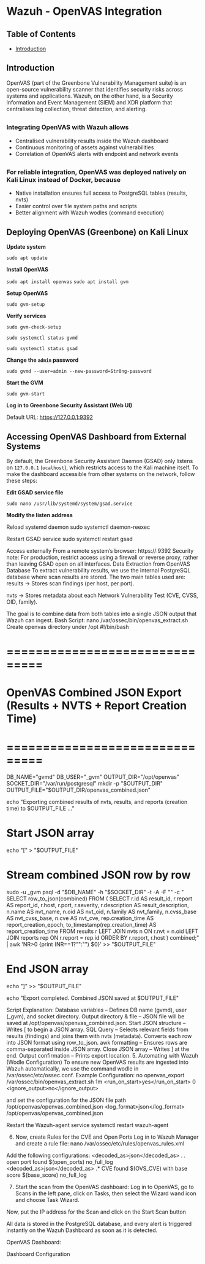 # <h1>Wazuh - OpenVAS Integration</h1>

## Table of Contents

- <a href="#intro">Introduction</a>


## <h2 id="intro" >Introduction</h2>

OpenVAS (part of the Greenbone Vulnerability Management suite) is an open-source vulnerability scanner that identifies security risks across systems and applications. Wazuh, on the other hand, is a Security Information and Event Management (SIEM) and XDR platform that centralises log collection, threat detection, and alerting.

## <h3>Integrating OpenVAS with Wazuh allows</h3>

- Centralised vulnerability results inside the Wazuh dashboard
- Continuous monitoring of assets against vulnerabilities
- Correlation of OpenVAS alerts with endpoint and network events

## <h3>For reliable integration, OpenVAS was deployed natively on Kali Linux instead of Docker, because</h3>

- Native installation ensures full access to PostgreSQL tables (results, nvts)
- Easier control over file system paths and scripts
- Better alignment with Wazuh wodles (command execution)

## <h2 id="deployovas" >Deploying OpenVAS (Greenbone) on Kali Linux</h2>

**Update system**

`sudo apt update`

**Install OpenVAS**

`sudo apt install openvas`
`sudo apt install gvm`

**Setup OpenVAS**

`sudo gvm-setup`

**Verify services**

`sudo gvm-check-setup`

`sudo systemctl status gvmd`

`sudo systemctl status gsad`

**Change the `admin` password**

`sudo gvmd --user=admin --new-password=Str0ng-password`

**Start the GVM**

`sudo gvm-start`

**Log in to Greenbone Security Assistant (Web UI)**

Default URL: https://127.0.0.1:9392

## <h2 id="ovasdashbaord" >Accessing OpenVAS Dashboard from External Systems</h2>

By default, the Greenbone Security Assistant Daemon (GSAD) only listens on `127.0.0.1` (`ocalhost`), which restricts access to the Kali machine itself.
To make the dashboard accessible from other systems on the network, follow these steps:

**Edit GSAD service file**

`sudo nano /usr/lib/systemd/system/gsad.service`

**Modify the listen address**

Reload systemd daemon
sudo systemctl daemon-reexec

Restart GSAD service
sudo systemctl restart gsad

Access externally
 From a remote system’s browser:
https://<kali-ip>:9392
Security note: For production, restrict access using a firewall or reverse proxy, rather than leaving GSAD open on all interfaces.
Data Extraction from OpenVAS Database
To extract vulnerability results, we use the internal PostgreSQL database where scan results are stored. The two main tables used are:
results → Stores scan findings (per host, per port).


nvts → Stores metadata about each Network Vulnerability Test (CVE, CVSS, OID, family).


The goal is to combine data from both tables into a single JSON output that Wazuh can ingest.
Bash Script: nano /var/ossec/bin/openvas_extract.sh
Create openvas directory under /opt
#!/bin/bash

# ===============================
# OpenVAS Combined JSON Export (Results + NVTS + Report Creation Time)
# ===============================

DB_NAME="gvmd"
DB_USER="_gvm"
OUTPUT_DIR="/opt/openvas"
SOCKET_DIR="/var/run/postgresql"
mkdir -p "$OUTPUT_DIR"
OUTPUT_FILE="$OUTPUT_DIR/openvas_combined.json"

echo "Exporting combined results of nvts, results, and reports (creation time) to $OUTPUT_FILE ..."

# Start JSON array
echo "[" > "$OUTPUT_FILE"

# Stream combined JSON row by row
sudo -u _gvm psql -d "$DB_NAME" -h "$SOCKET_DIR" -t -A -F "" -c "
SELECT row_to_json(combined)
FROM (
    SELECT
        r.id AS result_id,
        r.report AS report_id,
        r.host,
        r.port,
        r.severity,
        r.description AS result_description,
        n.name AS nvt_name,
        n.oid AS nvt_oid,
        n.family AS nvt_family,
        n.cvss_base AS nvt_cvss_base,
        n.cve AS nvt_cve,
        rep.creation_time AS report_creation_epoch,
        to_timestamp(rep.creation_time) AS report_creation_time
    FROM results r
    LEFT JOIN nvts n ON r.nvt = n.oid
    LEFT JOIN reports rep ON r.report = rep.id
    ORDER BY r.report, r.host
) combined;" | awk 'NR>0 {print (NR==1?"":"") $0}' >> "$OUTPUT_FILE"

# End JSON array
echo "]" >> "$OUTPUT_FILE"

echo "Export completed. Combined JSON saved at $OUTPUT_FILE"


Script Explanation:
Database variables – Defines DB name (gvmd), user (_gvm), and socket directory.
Output directory & file – JSON file will be saved at /opt/openvas/openvas_combined.json.
Start JSON structure – Writes [ to begin a JSON array.
SQL Query –
Selects relevant fields from results (findings) and joins them with nvts (metadata).
Converts each row into JSON format using row_to_json.
awk formatting – Ensures rows are comma-separated inside JSON array.
Close JSON array – Writes ] at the end.
Output confirmation – Prints export location.
5. Automating with Wazuh (Wodle Configuration)
To ensure new OpenVAS results are ingested into Wazuh automatically, we use the command wodle in /var/ossec/etc/ossec.conf.
Example Configuration:
<wodle name="command">
  <disabled>no</disabled>
  <tag>openvas_export</tag>
  <command>/var/ossec/bin/openvas_extract.sh</command>
  <interval>1m</interval>
  <run_on_start>yes</run_on_start>
  <timeout>0</timeout>
  <ignore_output>no</ignore_output>
</wodle>



and set the configuration for the JSON file path /opt/openvas/openvas_combined.json 
<localfile>
    <log_format>json</log_format>
    <location>/opt/openvas/openvas_combined.json</location>
</localfile>

Restart the Wazuh-agent service
systemctl restart wazuh-agent

6. Now, create Rules for the CVE and Open Ports
Log in to Wazuh Manager and create a rule file:
nano /var/ossec/etc/rules/openvas_rules.xml

Add the following configurations:
<group name="openvas">
  <rule id="100767" level="5">
    <decoded_as>json</decoded_as>
    <field name="target_host">\.*</field>
    <field name="open_ports">\.*</field>
    <description>open port found $(open_ports)</description>
    <options>no_full_log</options>
  </rule>
<rule id="100766" level="5">
    <decoded_as>json</decoded_as>
    <field name="OVS_CVE">\.*</field>
    <description>CVE found $(OVS_CVE) with base score $(base_score)</description>
    <options>no_full_log</options>
  </rule>
</group>


7. Start the scan from the OpenVAS dashboard:
Log in to OpenVAS, go to Scans in the left pane, click on Tasks, then select the Wizard wand icon and choose Task Wizard.

Now, put the IP address for the Scan and click on the Start Scan button

All data is stored in the PostgreSQL database, and every alert is triggered instantly on the Wazuh Dashboard as soon as it is detected.




OpenVAS Dashboard:

Dashboard Configuration
